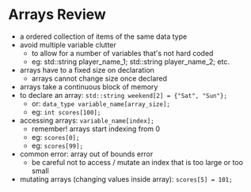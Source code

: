 # Arrays Review

- a ordered collection of items of the same data type
- avoid multiple variable clutter
  - to allow for a number of variables that's not hard coded
  - eg: std::string player_name_1; std::string player_name_2; etc.
- arrays have to a fixed size on declaration
  - arrays cannot change size once declared
- arrays take a continuous block of memory
- to declare an array: `std::string weekend[2] = {"Sat", "Sun"};`
  - or: `data_type variable_name[array_size];`
  - eg: `int scores[100];`
- accessing arrays: `variable_name[index];`
  - remember! arrays start indexing from 0
  - eg: `scores[0];`
  - eg: `scores[99];`
- common error: array out of bounds error
  - be careful not to access / mutate an index that is too large or too small
- mutating arrays (changing values inside array): `scores[5] = 101;`